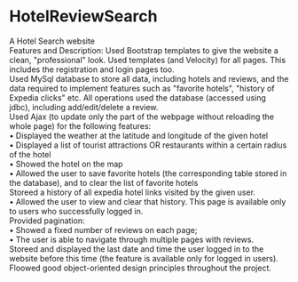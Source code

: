 # HotelReviewSearch
A Hotel Search website  
Features and Description: Used Bootstrap templates to give the website a clean, "professional" look. Used templates (and Velocity) for all pages. This includes the registration and login pages too.   
Used MySql database to store all data, including hotels and reviews, and the data required to implement features such as "favorite hotels", "history of Expedia clicks" etc. All operations used the database (accessed using jdbc), including add/edit/delete a review.  
Used Ajax (to update only the part of the webpage without reloading the whole page) for the following features:  
• Displayed the weather at the latitude and longitude of the given hotel  
• Displayed a list of tourist attractions OR restaurants within a certain radius of the hotel  
• Showed the hotel on the map  
• Allowed the user to save favorite hotels (the corresponding table stored in the database), and to clear the list of favorite hotels  
Storeed a history of all expedia hotel links visited by the given user.   
• Allowed the user to view and clear that history. This page is available only to users who successfully logged in.  
Provided pagination:  
• Showed a fixed number of reviews on each page;  
• The user is able to navigate through multiple pages with reviews.  
Storeed and displayed the last date and time the user logged in to the website before this time (the feature is available only for logged in users).  
Floowed good object-oriented design principles throughout the project.   
